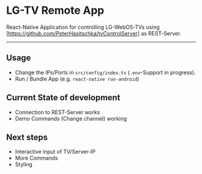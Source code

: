 # LG-TV Remote App

React-Native Application for controlling LG-WebOS-TVs using [https://github.com/PeterHasitschka/tvControlServer] as REST-Server.

---

## Usage

- Change the IPs/Ports in `src/config/index.ts` (`.env`-Support in progress).
- Run / Bundle App (e.g. `react-native run-android`)

## Current State of development

- Connection to REST-Server works
- Demo Commands (Change channel) working

## Next steps

- Interactive input of TV/Server-IP
- More Commands
- Styling
